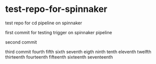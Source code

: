 # test-repo-for-spinnaker
test repo for cd pipeline on spinnaker


first commit for testing trigger on spinnaker pipeline

second commit

third commit
fourth
fifth
sixth
seventh
eigth
ninth
tenth
eleventh
twelfth
thirteenth
fourteenth
fifteenth
sixteenth
seventeenth